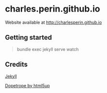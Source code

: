 # charles.perin.github.io

Website available at http://charlesperin.github.io

## Getting started

> bundle exec jekyll serve watch

## Credits

[Jekyll](https://jekyllrb.com/)

[Dopetrope by html5up](https://html5up.net/dopetrope)
